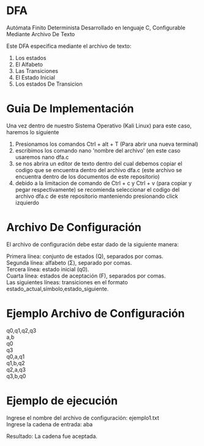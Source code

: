 # DFA
Autómata Finito Determinista Desarrollado en lenguaje C, Configurable Mediante Archivo De Texto

Este DFA especifica mediante el archivo de texto:
  1. Los estados
  2. El Alfabeto
  3. Las Transiciones
  4. El Estado Inicial
  5. Los estados De Transicion

# Guia De Implementación  
  Una vez dentro de nuestro Sistema Operativo (Kali Linux) para este caso, haremos lo siguiente  
  1. Presionamos los comandos Ctrl + alt + T (Para abrir una nueva terminal)  
  2. escribimos los comando nano 'nombre del archivo' (en este caso usaremos nano dfa.c
  3. se nos abrira un editor de texto dentro del cual debemos copiar el codigo que se encuentra dentro del archivo dfa.c (este archivo se encuentra dentro de los documentos de este repositorio)
  4. debido a la limitacion de comando de Ctrl + c y Ctrl + v (para copiar y pegar respectivamente) se recomienda seleccionar el codigo del archivo dfa.c de este repositorio manteniendo presionando click izquierdo 

# Archivo De Configuración
El archivo de configuración debe estar dado de la siguiente manera:

Primera línea: conjunto de estados (Q), separados por comas.  
Segunda línea: alfabeto (Σ), separado por comas.  
Tercera línea: estado inicial (q0).  
Cuarta línea: estados de aceptación (F), separados por comas.  
Las siguientes líneas: transiciones en el formato estado_actual,símbolo,estado_siguiente.  

# Ejemplo Archivo de Configuración

q0,q1,q2,q3  
a,b  
q0  
q3  
q0,a,q1  
q1,b,q2  
q2,a,q3  
q3,b,q0  

# Ejemplo de ejecución 

Ingrese el nombre del archivo de configuración: ejemplo1.txt  
Ingrese la cadena de entrada: aba  
  
Resultado: La cadena fue aceptada.




